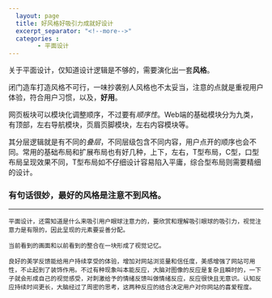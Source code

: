 ```yaml
---
  layout: page
  title: 好风格好吸引力成就好设计
  excerpt_separator: "<!--more-->"
  categories :
        - 平面设计
---
```

 
 关于平面设计，仅知道设计逻辑是不够的，需要演化出一套**风格**。
 
 闭门造车打造风格不可行，一味抄袭别人风格也不太妥当，注意的点就是重视用户体验，符合用户习惯，以及，**好用**。
 <!--more-->
 网页板块可以模块化调整顺序，不过要有*顺序性*。Web端的基础模块分为九类，有顶部，左右导航模块，页眉页脚模块，左右内容模块等。
 
 其分层逻辑就是有不同的*叠层*，不同层级包含不同内容，用户点开的顺序也会不同。常用的基础布局和扩展布局也有好几种，上下，左右，T型布局，C型，口型布局呈现效果不同，T型布局如不仔细设计容易陷入平庸，综合型布局则需要精细的设计。
 
 
 
 ### 有句话很妙，最好的风格是注意不到风格。
 
 ---
 
    平面设计，还需知道是什么来吸引用户眼球注意力的，要欣赏和理解吸引眼球的吸引力，视觉注意力是有限的，因此呈现的元素要妥善分配。
    
    当前看到的画面和以前看到的整合在一块形成了视觉记忆。
    
    良好的美学反馈能给用户持续享受的体验，增加对网站浏览量和信任度，美感增强了网站可用性，不止起到了装饰作用。不过有种现象叫本能反应，大脑对图像的反应是复杂且瞬时的，一下子就会形成自己的视觉感受，对刺激给予的情绪反馈叫做情绪反应，反应很快且无意识。认知反应持续时间更长，大脑经过了周密的思考，这两种反应的结合决定用户对你网站的喜爱程度。
    
    
    